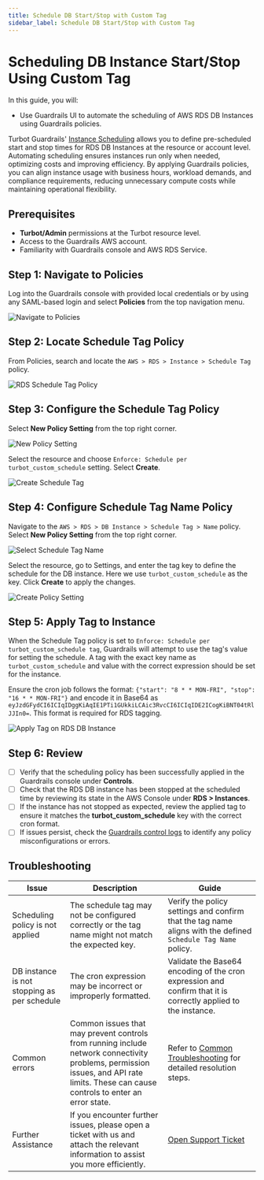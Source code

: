 ```yaml
---
title: Schedule DB Start/Stop with Custom Tag
sidebar_label: Schedule DB Start/Stop with Custom Tag
---
```


# Scheduling DB Instance Start/Stop Using Custom Tag

In this guide, you will:

- Use Guardrails UI to automate the scheduling of AWS RDS DB Instances using Guardrails policies.

Turbot Guardrails' [Instance Scheduling](/guardrails/docs/concepts/guardrails/scheduling#scheduling-in-guardrails) allows you to define pre-scheduled start and stop times for RDS DB Instances at the resource or account level. Automating scheduling ensures instances run only when needed, optimizing costs and improving efficiency. By applying Guardrails policies, you can align instance usage with business hours, workload demands, and compliance requirements, reducing unnecessary compute costs while maintaining operational flexibility.

## Prerequisites

- **Turbot/Admin** permissions at the Turbot resource level.
- Access to the Guardrails AWS account.
- Familiarity with Guardrails console and AWS RDS Service.

## Step 1: Navigate to Policies

Log into the Guardrails console with provided local credentials or by using any SAML-based login and select **Policies** from the top navigation menu.

![Navigate to Policies](/images/docs/guardrails/guides/using-guardrails/scheduling/db-scheduling-using-custom-tag/guardrails-navigate-policies.png)

## Step 2: Locate Schedule Tag Policy

From Policies, search and locate the `AWS > RDS > Instance > Schedule Tag` policy.

![RDS Schedule Tag Policy](/images/docs/guardrails/guides/using-guardrails/scheduling/db-scheduling-using-custom-tag/guardrails-locate-schedule-tag.png)

## Step 3: Configure the Schedule Tag Policy

Select **New Policy Setting** from the top right corner.

![New Policy Setting](/images/docs/guardrails/guides/using-guardrails/scheduling/db-scheduling-using-custom-tag/guardrails-schedule-tag-select-setting.png)

Select the resource and choose `Enforce: Schedule per turbot_custom_schedule` setting. Select **Create**.

![Create Schedule Tag](/images/docs/guardrails/guides/using-guardrails/scheduling/db-scheduling-using-custom-tag/guardrails-schedule-tag-create-setting.png)

## Step 4: Configure Schedule Tag Name Policy

Navigate to the `AWS > RDS > DB Instance > Schedule Tag > Name` policy. Select **New Policy Setting** from the top right corner.

![Select Schedule Tag Name](/images/docs/guardrails/guides/using-guardrails/scheduling/db-scheduling-using-custom-tag/guardrails-schedule-tag-name-new-setting.png)

Select the resource, go to Settings, and enter the tag key to define the schedule for the DB instance. Here we use `turbot_custom_schedule` as the key. Click **Create** to apply the changes.

![Create Policy Setting](/images/docs/guardrails/guides/using-guardrails/scheduling/db-scheduling-using-custom-tag/guardrails-schedule-tag-name-create-setting.png)

## Step 5: Apply Tag to Instance

When the Schedule Tag policy is set to `Enforce: Schedule per turbot_custom_schedule tag`, Guardrails will attempt to use the tag's value for setting the schedule. A tag with the exact key name as `turbot_custom_schedule` and value with the correct expression should be set for the instance.

Ensure the cron job follows the format:
`{"start": "8 * * MON-FRI", "stop": "16 * * MON-FRI"}`
and encode it in Base64 as
`eyJzdGFydCI6ICIqIDggKiAqIE1PTi1GUkkiLCAic3RvcCI6ICIqIDE2ICogKiBNT04tRlJJIn0=`.
This format is required for RDS tagging.

![Apply Tag on RDS DB Instance](/images/docs/guardrails/guides/using-guardrails/scheduling/db-scheduling-using-custom-tag/aws-rds-set-tag.png)

## Step 6: Review

- [ ] Verify that the scheduling policy has been successfully applied in the Guardrails console under **Controls**.
- [ ] Check that the RDS DB instance has been stopped at the scheduled time by reviewing its state in the AWS Console under **RDS > Instances**.
- [ ] If the instance has not stopped as expected, review the applied tag to ensure it matches the **turbot_custom_schedule** key with the correct cron format.
- [ ] If issues persist, check the [Guardrails control logs](/guardrails/docs/guides/using-guardrails/troubleshooting/access-control-logs) to identify any policy misconfigurations or errors.

## Troubleshooting

| Issue                                      | Description                                                                                                                                                                                                 | Guide                                |
|----------------------------------------------|-------------------------------------------------------------------------------------------------------------------------------------------------------------------------------------------------------------------|-----------------------------------------------------|
| Scheduling policy is not applied | The schedule tag may not be configured correctly or the tag name might not match the expected key. | Verify the policy settings and confirm that the tag name aligns with the defined `Schedule Tag Name` policy. |
| DB instance is not stopping as per schedule | The cron expression may be incorrect or improperly formatted. | Validate the Base64 encoding of the cron expression and confirm that it is correctly applied to the instance. |
| Common errors                     | Common issues that may prevent controls from running include network connectivity problems, permission issues, and API rate limits. These can cause controls to enter an error state. | Refer to [Common Troubleshooting](/guardrails/docs/guides/troubleshooting) for detailed resolution steps. |
| Further Assistance                       | If you encounter further issues, please open a ticket with us and attach the relevant information to assist you more efficiently. | [Open Support Ticket](https://support.turbot.com) |